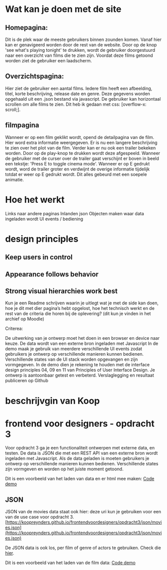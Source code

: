 # Wat kan je doen met de site

## Homepagina:
Dit is de plek waar de meeste gebruikers binnen zounden komen. Vanaf hier kan er genavigeerd worden door de rest van de website. Door op de knop 'see what's playing tonight' te drukken, wordt de gebruiker doorgestuurd naar een overzicht van films die te zien zijn. Voordat deze films getoond worden ziet de gebruiker een laadscherm. 

## Overzichtspagina:
Hier ziet de gebruiker een aantal films. Iedere film heeft een afbeelding, titel, korte beschrijving, release date en genre. Deze gegevens worden opgehaald uit een .json bestand via javascript.
De gebruiker kan horizontaal scrollen om alle films te zien. Dit heb ik gedaan met css: [overflow-x: scroll;].

## filmpagina
Wanneer er op een film geklikt wordt, opend de detailpagina van de film. Hier word extra informatie weergegeven. Er is nu een langere beschrijving te zien over het plot van de film. Verder kan er nu ook een trailer bekeken worden. Door op de play-knop te drukken wordt deze afgespeeld. Wanneer de gebruiker met de curser over de trailer gaat verschijnt er boven in beeld een tekstje: 'Press E to toggle cinema mode'. Wanneer er op E gedrukt wordt, word de trailer groter en verdwijnt de overige informatie tijdelijk totdat er weer op E gedrukt wordt. Dit alles gebeurd met een soepele animatie. 

# Hoe het werkt

Links naar andere paginas
Inlanden json
Objecten maken waar data ingeladen wordt
UI events / bediening


# design principles

## Keep users in control

## Appearance follows behavior

## Strong visual hierarchies work best





Kun je een Readme schrijven waarin je uitlegt wat je met de side kan doen, hoe je dit met dier pagina’s hebt opgelost, hoe het technisch werkt en de rest van de criteria die horen bij de oplevering? (dit kun je vinden in het archief op Moodle)

Criterea: 

De uitwerking van je ontwerp moet het doen in een browser en device naar keuze.
De data wordt van een externe bron ingeladen met Javascript
In de demo maak je gebruik van meerdere verschillende UI events zodat gebruikers je ontwerp op verschillende manieren kunnen bedienen.
Verschillende states van de UI stack worden opgevangen en zijn vormgegeven.
In de demo dien je rekening te houden met de interface design principles 04, 09 en 11 van Principles of User Interface Design.
Je ontwerp is aantoonbaar getest en verbeterd. Verslaglegging en resultaat publiceren op Github








# beschrijvgin van Koop

# frontend voor designers - opdracht 3

Voor opdracht 3 ga je een functionaliteit ontwerpen met externe data, en testen. De data is JSON die met een REST API van een externe bron wordt ingeladen met Javascript. Als de data geladen is moeten gebruikers je ontwerp op verschillende manieren kunnen bedienen. Verschillende states zijn vormgeven en worden op het juiste moment getoond.

Dit is een voorbeeld van het laden van data en er html mee maken:
[Code demo](https://koopreynders.github.io/frontendvoordesigners/opdracht3/XMLHttpRequest/)


## JSON
JSON van de movies data staat ook hier:
deze uri kun je gebruiken voor een van de use case voor opdracht 3.
[https://koopreynders.github.io/frontendvoordesigners/opdracht3/json/movies.json](https://koopreynders.github.io/frontendvoordesigners/opdracht3/json/movies.json)

De JSON data is ook los, per film of genre of actors te gebruiken. Check die [hier](https://github.com/KoopReynders/frontendvoordesigners/tree/master/opdracht3/json).

Dit is een voorbeeld van het laden van de film data:
[Code demo](https://koopreynders.github.io/frontendvoordesigners/opdracht3/v1/)
